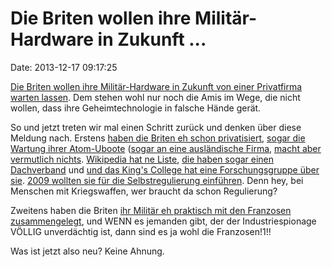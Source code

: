 Die Briten wollen ihre Militär-Hardware in Zukunft \...
=======================================================

Date: 2013-12-17 09:17:25

[Die Briten wollen ihre Militär-Hardware in Zukunft von einer
Privatfirma warten lassen](http://spiegel.de/article.do?id=939212). Dem
stehen wohl nur noch die Amis im Wege, die nicht wollen, dass ihre
Geheimtechnologie in falsche Hände gerät.

So und jetzt treten wir mal einen Schritt zurück und denken über diese
Meldung nach. Erstens [haben die Briten eh schon
privatisiert](http://blog.fefe.de/?ts=afadda30), [sogar die Wartung
ihrer
Atom-Uboote](http://www.theguardian.com/uk/2012/jul/30/trident-bases-run-private-companies)
([sogar an eine ausländische Firma](http://blog.fefe.de/?ts=b31d426d),
[macht aber vermutlich nichts](http://blog.fefe.de/?ts=b7b7b6dc).
[Wikipedia hat ne
Liste](http://en.wikipedia.org/wiki/List_of_private_military_contractors#UK_companies),
[die haben sogar einen Dachverband](http://www.bapsc.org.uk/) und [und
das King\'s College hat eine Forschungsgruppe über
sie](http://www.kcl.ac.uk/sspp/departments/warstudies/research/groups/phdgroups/PMSRG/index.aspx).
[2009 wollten sie für die Selbstregulierung
einführen](http://www.theguardian.com/world/2009/apr/24/private-military-firms-government).
Denn hey, bei Menschen mit Kriegswaffen, wer braucht da schon
Regulierung?

Zweitens haben die Briten [ihr Militär eh praktisch mit den Franzosen
zusammengelegt](http://en.wikipedia.org/wiki/The_Lancaster_House_Treaties_%282010%29),
und WENN es jemanden gibt, der der Industriespionage VÖLLIG unverdächtig
ist, dann sind es ja wohl die Franzosen!1!!

Was ist jetzt also neu? Keine Ahnung.
